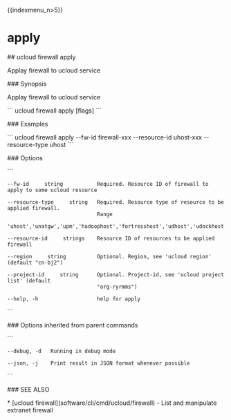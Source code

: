 {{indexmenu_n>5}}

# apply

\#\# ucloud firewall apply

Applay firewall to ucloud service

\#\#\# Synopsis

Applay firewall to ucloud service

\`\`\` ucloud firewall apply \[flags\] \`\`\`

\#\#\# Examples

\`\`\` ucloud firewall apply --fw-id firewall-xxx --resource-id
uhost-xxx --resource-type uhost \`\`\`

\#\#\# Options

\`\`\`

``` 
--fw-id     string           Required. Resource ID of firewall to apply to some ucloud resource 
```

``` 
--resource-type     string   Required. Resource type of resource to be applied firewall.
                             Range
                             'uhost','unatgw','upm','hadoophost','fortresshost','udhost','udockhost','dbaudit'. 
```

``` 
--resource-id     strings    Resource ID of resources to be applied firewall 
```

``` 
--region     string          Optional. Region, see 'ucloud region' (default "cn-bj2") 
```

``` 
--project-id     string      Optional. Project-id, see 'ucloud project list' (default
                             "org-ryrmms") 
```

``` 
--help, -h                   help for apply 
```

\`\`\`

\#\#\# Options inherited from parent commands

\`\`\`

``` 
--debug, -d   Running in debug mode 
```

``` 
--json, -j    Print result in JSON format whenever possible 
```

\`\`\`

\#\#\# SEE ALSO

\* \[ucloud firewall\](software/cli/cmd/ucloud/firewall) - List and
manipulate extranet firewall
